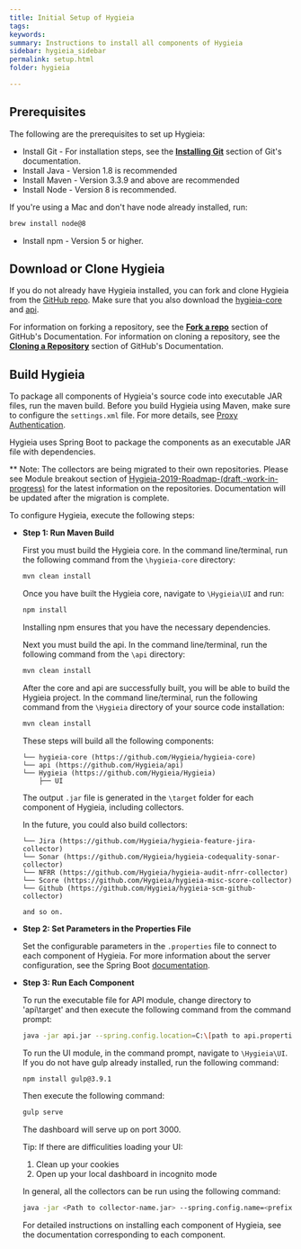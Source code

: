 ```yaml
---
title: Initial Setup of Hygieia
tags:
keywords:
summary: Instructions to install all components of Hygieia
sidebar: hygieia_sidebar
permalink: setup.html
folder: hygieia

---
```


## Prerequisites

The following are the prerequisites to set up Hygieia:

- Install Git - For installation steps, see the [**Installing Git**](https://git-scm.com/book/en/v2/Getting-Started-Installing-Git) section of Git's documentation.
- Install Java - Version 1.8 is recommended
- Install Maven - Version 3.3.9 and above are recommended
- Install Node - Version 8 is recommended. 

If you're using a Mac and don't have node already installed, run: 

```bash 
brew install node@8 
```

- Install npm - Version 5 or higher. 

## Download or Clone Hygieia

If you do not already have Hygieia installed, you can fork and clone Hygieia from the [GitHub repo](https://github.com/capitalone/Hygieia). Make sure that you also download the [hygieia-core](https://github.com/Hygieia/hygieia-core) and [api](https://github.com/Hygieia/api).

For information on forking a repository, see the [**Fork a repo**](https://help.github.com/en/articles/fork-a-repo) section of GitHub's Documentation.  For information on cloning a repository, see the [**Cloning a Repository**](https://help.github.com/articles/cloning-a-repository/) section of GitHub's Documentation.
 
## Build Hygieia

To package all components of Hygieia's source code into executable JAR files, run the maven build. Before you build Hygieia using Maven, make sure to configure the `settings.xml` file. For more details, see [Proxy Authentication](proxyauthentication.md).

Hygieia uses Spring Boot to package the components as an executable JAR file with dependencies.

** Note: 
The collectors are being migrated to their own repositories. Please see Module breakout section of [Hygieia-2019-Roadmap-(draft,-work-in-progress)](https://github.com/Hygieia/Hygieia/wiki/Hygieia-2019-Roadmap-(draft,-work-in-progress)) for the latest information on the repositories. Documentation will be updated after the migration is complete.

To configure Hygieia, execute the following steps:

*	**Step 1: Run Maven Build**

	First you must build the Hygieia core. In the command line/terminal, run the following command from the `\hygieia-core` directory:
	
	```bash 
	mvn clean install 
	```
	Once you have built the Hygieia core, navigate to `\Hygieia\UI` and run: 

	```bash 
	npm install
	```  
	Installing npm ensures that you have the necessary dependencies.  
	
	Next you must build the api. In the command line/terminal, run the following command from the `\api` directory:
	
	```bash 
	mvn clean install 
	```
	
	After the core and api are successfully built, you will be able to build the Hygieia project. In the command line/terminal, run the following command from the `\Hygieia` directory of your source code installation:
	 
	```bash
	mvn clean install 
	```

	These steps will build all the following components:

	~~~
	└── hygieia-core (https://github.com/Hygieia/hygieia-core)
	└── api (https://github.com/Hygieia/api)
	└── Hygieia (https://github.com/Hygieia/Hygieia)
		├── UI
	~~~
	
	The output `.jar` file is generated in the `\target` folder for each component of Hygieia, including collectors.

	In the future, you could also build collectors: 
	~~~
	└── Jira (https://github.com/Hygieia/hygieia-feature-jira-collector)
	└── Sonar (https://github.com/Hygieia/hygieia-codequality-sonar-collector)
	└── NFRR (https://github.com/Hygieia/hygieia-audit-nfrr-collector)
	└── Score (https://github.com/Hygieia/hygieia-misc-score-collector)
	└── Github (https://github.com/Hygieia/hygieia-scm-github-collector)
	
	and so on. 	
	~~~

*	**Step 2: Set Parameters in the Properties File**
	
	Set the configurable parameters in the `.properties` file to connect to each component of Hygieia. For more information about the server configuration, see the Spring Boot [documentation](http://docs.spring.io/spring-boot/docs/current-SNAPSHOT/reference/htmlsingle/#boot-features-external-config-application-property-files).

*	**Step 3: Run Each Component**

	To run the executable file for API module, change directory to 'api\target' and then execute the following command from the command prompt:

	```bash
	java -jar api.jar --spring.config.location=C:\[path to api.properties file] -Djasypt.encryptor.password=hygieiasecret
	```

	To run the UI module, in the command prompt, navigate to `\Hygieia\UI`.  If you do not have gulp already installed, run the following command: 

	```bash
	npm install gulp@3.9.1
	```
	
	Then execute the following command:

	```bash
	gulp serve
	```
	
	The dashboard will serve up on port 3000.

	Tip: If there are difficulities loading your UI: 
	1. Clean up your cookies
	2. Open up your local dashboard in incognito mode
	
	In general, all the collectors can be run using the following command:
	
	```bash
	java -jar <Path to collector-name.jar> --spring.config.name=<prefix for properties> --spring.config.location=<path to properties file location>
	```
	
	For detailed instructions on installing each component of Hygieia, see the documentation corresponding to each component.
